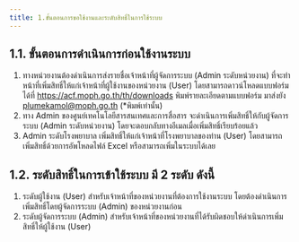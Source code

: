 ```yaml
---
title: 1.ขั้นตอนการขอใช้งานและระดับสิทธิ์ในการใช้ระบบ 
---
```


## 1.1. ขั้นตอนการดำเนินการก่อนใช้งานระบบ

1. ทางหน่วยงานต้องดำเนินการส่งรายชื่อเจ้าหน้าที่ผู้จัดการระบบ (Admin ระดับหน่วยงาน) ที่จะทำหน้าที่เพิ่มสิทธิ์ให้แก่เจ้าหน้าที่ผู้ใช้งานของหน่วยงาน (User) โดยสามารถดาวน์โหลดแบบฟอร์มได้ที่ https://acf.moph.go.th/th/downloads พิมพ์รายละเอียดตามแบบฟอร์ม มาส่งยัง plumekamol@moph.go.th (*พิมพ์เท่านั้น)
2. ทาง Admin ของศูนย์เทคโนโลยีสารสนเทศและการสื่อสาร จะดำเนินการเพิ่มสิทธิ์ให้กับผู้จัดการระบบ (Admin ระดับหน่วยงาน) โดยจะตอบกลับทางอีเมลเมื่อเพิ่มสิทธิ์เรียบร้อยแล้ว 
3. Admin ระดับโรงพยาบาล เพิ่มสิทธิ์ให้แก่เจ้าหน้าที่โรงพยาบาลของท่าน (User) โดยสามารถเพิ่มสิทธิ์ด้วยการอัพโหลดไฟล์ Excel หรือสามารถเพิ่มในระบบได้เลย 


## 1.2. ระดับสิทธิ์ในการเข้าใช้ระบบ มี 2 ระดับ ดังนี้

1. ระดับผู้ใช้งาน (User) สำหรับเจ้าหน้าที่ของหน่วยงานที่ต้องการใช้งานระบบ โดยต้องดำเนินการเพิ่มสิทธิ์โดยผู้จัดการระบบ (Admin) ของหน่วยงานก่อน
2. ระดับผู้จัดการระบบ (Admin) สำหรับเจ้าหน้าที่ของหน่วยงานที่ได้รับผิดชอบให้ดำเนินการเพิ่มสิทธิ์ให้ผู้ใช้งาน (User)